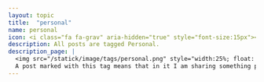 ```yaml
---
layout: topic
title:  "personal"
name: personal
icon: <i class="fa fa-grav" aria-hidden="true" style="font-size:15px"></i>
description: All posts are tagged Personal.
description_page: |
  <img src="/statick/image/tags/personal.png" style="width:25%; float: right; margin:-15px 0 7px 7px;" alt="alternatetext"></img>
  A post marked with this tag means that in it I am sharing something personal that is not related to any specific topic.
---
```

